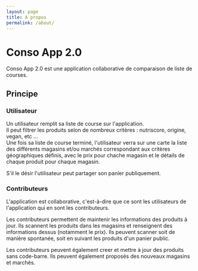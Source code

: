 ```yaml
---
layout: page
title: A propos
permalink: /about/
---
```


# Conso App 2.0
Conso App 2.0 est une application collaborative de comparaison de liste de courses.

## Principe

### Utilisateur

Un utilisateur remplit sa liste de course sur l'application.  
Il peut filtrer les produits selon de nombreux critères : nutriscore, origine, vegan, etc ...  
Une fois sa liste de course terminé, l'utilisateur verra sur une carte la liste des différents magasins et/ou marchés correspondant aux critères géographiques définis, avec le prix pour chache magasin et le détails de chaque produit pour chaque magasin.  
  
S'il le désir l'utilisateur peut partager son panier publiquement.

### Contributeurs

L'application est collaborative, c'est-à-dire que ce sont les utilisateurs de l'application qui en sont les contributeurs.  

Les contributeurs permettent de maintenir les informations des produits à jour. Ils scannent les produits dans les magasins et renseignent des informations dessus (notamment le prix). Ils peuvent scanner soit de manière spontanée, soit en suivant les produits d'un panier public.

Les contributeurs peuvent également creer et mettre à jour des produits sans code-barre. 
Ils peuvent également proposés des nouveaux magasins et marchés.
